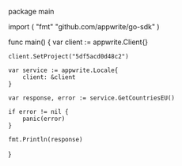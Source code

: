 package main

import (
    "fmt"
    "github.com/appwrite/go-sdk"
)

func main() {
    var client := appwrite.Client{}

    client.SetProject("5df5acd0d48c2")

    var service := appwrite.Locale{
        client: &client
    }

    var response, error := service.GetCountriesEU()

    if error != nil {
        panic(error)
    }

    fmt.Println(response)
}